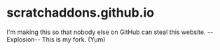 # scratchaddons.github.io
I'm making this so that nobody else on GitHub can steal this website. 
--Explosion--
This is my fork. (Yum)
